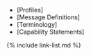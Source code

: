 
- [Profiles]
- [Message Definitions]
- [Terminology]
- [Capability Statements]

{% include link-list.md %}
